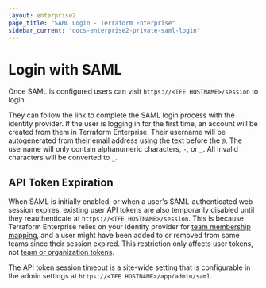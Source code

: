 ```yaml
---
layout: enterprise2
page_title: "SAML Login - Terraform Enterprise"
sidebar_current: "docs-enterprise2-private-saml-login"
---
```


# Login with SAML

Once SAML is configured users can visit `https://<TFE HOSTNAME>/session` to login.

They can follow the link to complete the SAML login process with the identity provider. If the user is logging in for the first time, an account will be created from them in Terraform Enterprise. Their username will be autogenerated from their email address using the text before the `@`. The username will only contain alphanumeric characters, `-`, or `_`. All invalid characters will be converted to `_`.

## API Token Expiration

When SAML is initially enabled, or when a user's SAML-authenticated web session expires, existing user API tokens are also temporarily disabled until they reauthenticate at `https://<TFE HOSTNAME>/session`. This is because Terraform Enterprise relies on your identity provider for [team membership mapping](./team-membership.html), and a user might have been added to or removed from some teams since their session expired. This restriction only affects user tokens, not [team or organization tokens](../users-teams-organizations/service-accounts.html).

The API token session timeout is a site-wide setting that is configurable in the admin settings at `https://<TFE HOSTNAME>/app/admin/saml`.
